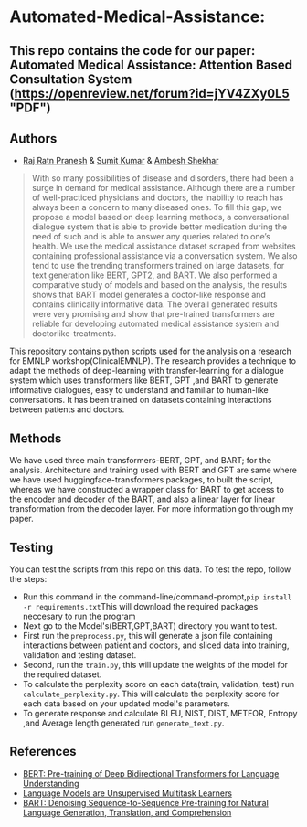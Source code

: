 # Automated-Medical-Assistance:
## This repo contains the code for our paper: Automated Medical Assistance: Attention Based Consultation System (https://openreview.net/forum?id=jYV4ZXy0L5 "PDF")
## Authors
- [Raj Ratn Pranesh](https://rajratnpranesh.github.io/) & [Sumit Kumar](https://github.com/sumit6597) & [Ambesh Shekhar](https://ambityga.github.io/)



> With so many possibilities of disease and disorders, there had been a surge in demand for medical assistance. Although there are a number of well-practiced physicians and doctors, the inability to reach has always been a concern to many diseased ones. To fill this gap, we propose a model based on deep learning methods, a conversational dialogue system that is able to provide better medication during the need of such and is able to answer any queries related to one’s health. We use the medical assistance dataset scraped from websites containing professional assistance via a conversation system. We also tend to use the trending transformers trained on large datasets, for text generation like BERT, GPT2, and BART. We also performed a comparative study of models and based on the analysis, the results shows that BART model generates a doctor-like response and contains clinically informative data. The overall generated results were very promising and show that pre-trained transformers are reliable for developing automated medical assistance system and doctorlike-treatments.


This repository contains python scripts used for the analysis on a research for EMNLP workshop(ClinicalEMNLP). The research provides a technique to adapt the methods of deep-learning with transfer-learning for a dialogue system which uses transformers like BERT, GPT ,and BART to generate informative dialogues, easy to understand and familiar to human-like conversations. It has been trained on datasets containing interactions between patients and doctors.

## Methods
We have used three main transformers-BERT, GPT, and BART; for the analysis. Architecture and training used with BERT and GPT are same where we have used huggingface-transformers packages, to built the script, whereas we have constructed a wrapper class for BART to get access to the encoder and decoder of the BART, and also a linear layer for linear transformation from the decoder layer. For more information go through my paper.

## Testing
You can test the scripts from this repo on this data. To test the repo, follow the steps:
- Run this command in the command-line/command-prompt,```pip install -r requirements.txt```This will download the required packages neccesary to run the program
- Next go to the Model's(BERT,GPT,BART) directory you want to test.
- First run the ```preprocess.py```, this will generate a json file containing interactions between patient and doctors, and sliced data into training, validation and testing dataset.
- Second, run the ```train.py```, this will update the weights of the model for the required dataset.
- To calculate the perplexity score on each data(train, validation, test) run ```calculate_perplexity.py```. This will calculate the perplexity score for each data based on your updated model's parameters.
- To generate response and calculate BLEU, NIST, DIST, METEOR, Entropy ,and Average length generated run ```generate_text.py```.

## References
- [BERT: Pre-training of Deep Bidirectional Transformers for Language Understanding](https://arxiv.org/pdf/1810.04805.pdf "BERT")
- [Language Models are Unsupervised Multitask Learners](https://cdn.openai.com/better-language-models/language_models_are_unsupervised_multitask_learners.pdf "GPT2")
- [BART: Denoising Sequence-to-Sequence Pre-training for Natural Language Generation, Translation, and Comprehension](https://arxiv.org/pdf/1910.13461 "BART")


